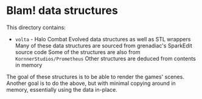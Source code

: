 # Blam! data structures

This directory contains:
 - `volta` - Halo Combat Evolved data structures as well as STL wrappers
    Many of these data structures are sourced from grenadiac's SparkEdit source code
    Some of the structures are also from `KornnerStudios/Prometheus`
    Other structures are deduced from contents in memory

The goal of these structures is to be able to render the games' scenes.
Another goal is to do the above, but with minimal copying around in memory, essentially using the data in-place.
